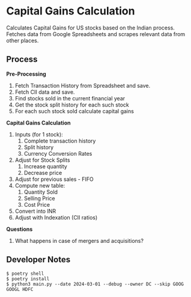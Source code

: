 # Capital Gains Calculation

Calculates Capital Gains for US stocks based on the Indian process. Fetches data from Google Spreadsheets and scrapes relevant data from other places.

## Process

**Pre-Processing**
1. Fetch Transaction History from Spreadsheet and save.
2. Fetch CII data and save.
3. Find stocks sold in the current financial year
4. Get the stock split history for each such stock
5. For each such stock sold calculate capital gains

**Capital Gains Calculation**
1. Inputs (for 1 stock): 
   1. Complete transaction history
   2. Split history
   3. Currency Conversion Rates
2. Adjust for Stock Splits
   1. Increase quantity
   2. Decrease price
3. Adjust for previous sales - FIFO
4. Compute new table:
   1. Quantity Sold
   2. Selling Price
   3. Cost Price
5. Convert into INR
6. Adjust with Indexation (CII ratios)

**Questions**
1. What happens in case of mergers and acquisitions?

## Developer Notes
```
$ poetry shell
$ poetry install
$ python3 main.py --date 2024-03-01 --debug --owner DC --skip GOOG GOOGL HDFC
```